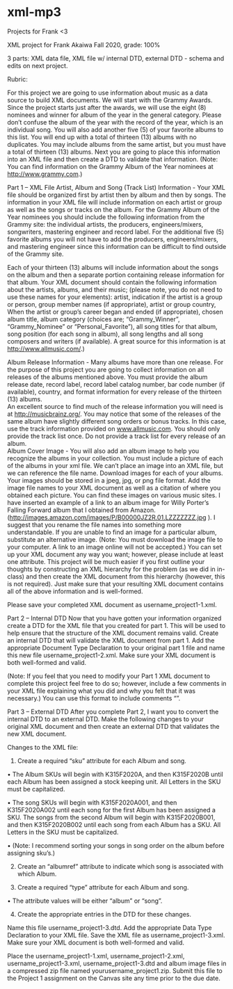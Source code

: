 # xml-mp3
Projects for Frank &lt;3

XML project for Frank Akaiwa Fall 2020, grade: 100%

3 parts: XML data file, XML file w/ internal DTD, external DTD - schema and edits on next project.



Rubric: 

For this project we are going to use information about music as a data source to build XML documents.  We will start with the Grammy Awards.  Since the project starts just after the awards, we will use the eight (8) nominees and winner for album of the year in the general category.  Please don’t confuse the album of the year with the record of the year, which is an individual song.  You will also add another five (5) of your favorite albums to this list.  You will end up with a total of thirteen (13) albums with no duplicates.  You may include albums from the same artist, but you must have a total of thirteen (13) albums.  Next you are going to place this information into an XML file and then create a DTD to validate that information. (Note:  You can find information on the Grammy Album of the Year nominees at http://www.grammy.com.)    
 
Part 1 – XML File
Artist, Album and Song (Track List) Information - Your XML file should be organized first by artist then by album and then by songs.  The information in your XML file will include information on each artist or group as well as the songs or tracks on the album. For the Grammy Album of the Year nominees you should include the following information from the Grammy site: the individual artists, the producers, engineers/mixers, songwriters, mastering engineer and record label. For the additional five (5) favorite albums you will not have to add the producers, engineers/mixers, and mastering engineer since this information can be difficult to find outside of the Grammy site. 

Each of your thirteen (13) albums will include information about the songs on the album and then a separate portion containing release information for that album.  Your XML document should contain the following information about the artists, albums, and their music; (please note, you do not need to use these names for your elements): artist, indication if the artist is a group or person, group member names (if appropriate), artist or group country, When the artist or group’s career began and ended (if appropriate), chosen album title, album category (choices are; “Grammy_Winner”, “Grammy_Nominee” or “Personal_Favorite”), all song titles for that album, song position (for each song in album), all song lengths and all song composers and writers (if available).  A great source for this information is at http://www.allmusic.com/.)

Album Release Information - Many albums have more than one release.  For the purpose of this project you are going to collect information on all releases of the albums mentioned above.  You must provide the album release date, record label, record label catalog number, bar code number (if available), country, and format information for every release of the thirteen (13) albums.  
 An excellent source to find much of the release information you will need is at http://musicbrainz.org/.  You may notice that some of the releases of the same album have slightly different song orders or bonus tracks.  In this case, use the track information provided on www.allmusic.com.  You should only provide the track list once.  Do not provide a track list for every release of an album.  
Album Cover Image - You will also add an album image to help you recognize the albums in your collection.  You must include a picture of each of the albums in your xml file.  We can’t place an image into an XML file, but we can reference the file name.  Download images for each of your albums.  Your images should be stored in a jpeg, jpg, or png file format. Add the image file names to your XML document as well as a citation of where you obtained each picture.  You can find these images on various music sites.  I have inserted an example of a link to an album image for Willy Porter’s Falling Forward album that I obtained from Amazon.
(http://images.amazon.com/images/P/B00000JZ2R.01.LZZZZZZZ.jpg ).  I suggest that you rename the file names into something more understandable.  If you are unable to find an image for a particular album, substitute an alternative image. (Note:  You must download the image file to your computer.  A link to an image online will not be accepted.)
You can set up your XML document any way you want; however, please include at least one attribute. This project will be much easier if you first outline your thoughts by constructing an XML hierarchy for the problem (as we did in in-class) and then create the XML document from this hierarchy (however, this is not required). Just make sure that your resulting XML document contains all of the above information and is well-formed. 
 
Please save your completed XML document as username_project1-1.xml.  
 
Part 2 – Internal DTD
Now that you have gotten your information organized create a DTD for the XML file that you created for part 1. This will be used to help ensure that the structure of the XML document remains valid. Create an internal DTD that will validate the XML document from part 1. Add the appropriate Document Type Declaration to your original part 1 file and name this new file username_project1-2.xml. Make sure your XML document is both well-formed and valid.
 
(Note: If you feel that you need to modify your Part 1 XML document to complete this project feel free to do so; however, include a few comments in your XML file explaining what you did and why you felt that it was necessary.)  You can use this format to include comments “<!--  Your comments go here -->”.

 
  
Part 3 – External DTD
After you complete Part 2, I want you to convert the internal DTD to an external DTD. Make the following changes to your original XML document and then create an external DTD that validates the new XML document.
 
Changes to the XML file:
 
1.	Create a required “sku” attribute for each Album and song. 
 
•	The Album SKUs will begin with K315F2020A, and then K315F2020B until each Album has been assigned a stock keeping unit. All Letters in the SKU must be capitalized.

•	The song SKUs will begin with K315F2020A001, and then K315F2020A002 until each song for the first Album has been assigned a SKU. The songs from the second Album will begin with K315F2020B001, and then K315F2020B002 until each song from each Album has a SKU. All Letters in the SKU must be capitalized.

•	(Note: I recommend sorting your songs in song order on the album before assigning sku’s.) 

2.	Create an “albumref” attribute to indicate which song is associated with which Album.

3.	Create a required “type” attribute for each Album and song. 

•	The attribute values will be either “album” or “song”. 
 
4.	Create the appropriate entries in the DTD for these changes. 

 
Name this file username_project1-3.dtd. Add the appropriate Data Type Declaration to your XML file. Save the XML file as username_project1-3.xml. Make sure your XML document is both well-formed and valid.
 
Place the username_project1-1.xml, username_project1-2.xml, username_project1-3.xml, username_project1-3.dtd and album image files in a compressed zip file named yourusername_project1.zip. Submit this file to the Project 1 assignment on the Canvas site any time prior to the due date.
 



